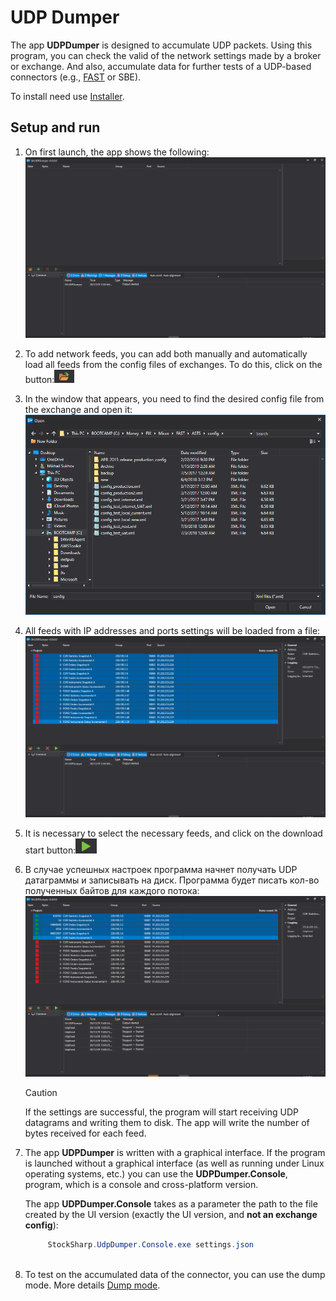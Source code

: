 # UDP Dumper

The app **UDPDumper** is designed to accumulate UDP packets. Using this program, you can check the valid of the network settings made by a broker or exchange. And also, accumulate data for further tests of a UDP-based connectors (e.g., [FAST](Fast.md) or SBE).

To install need use [Installer](SharpInstaller.md).

## Setup and run

1. On first launch, the app shows the following:![Dumper 1](../images/Dumper_1.png)
2. To add network feeds, you can add both manually and automatically load all feeds from the config files of exchanges. To do this, click on the button:![Dumper 2](../images/Dumper_2.png)
3. In the window that appears, you need to find the desired config file from the exchange and open it:![Dumper 3](../images/Dumper_3.png)
4. All feeds with IP addresses and ports settings will be loaded from a file:![Dumper 4](../images/Dumper_4.png)
5. It is necessary to select the necessary feeds, and click on the download start button:![Dumper 5](../images/Dumper_5.png)
6. В случае успешных настроек программа начнет получать UDP датаграммы и записывать на диск. Программа будет писать кол\-во полученных байтов для каждого потока:![Dumper 6](../images/Dumper_6.png)

   > [!CAUTION]
   > If the settings are successful, the program will start receiving UDP datagrams and writing them to disk. The app will write the number of bytes received for each feed.
7. The app **UDPDumper** is written with a graphical interface. If the program is launched without a graphical interface (as well as running under Linux operating systems, etc.) you can use the **UDPDumper.Console**, program, which is a console and cross\-platform version.

   The app **UDPDumper.Console** takes as a parameter the path to the file created by the UI version (exactly the UI version, and **not an exchange config**):

   ```cs
   		StockSharp.UdpDumper.Console.exe settings.json
   		
   ```
8. To test on the accumulated data of the connector, you can use the dump mode. More details [Dump mode](FastDump.md).
